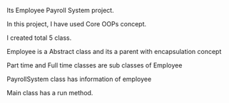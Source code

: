 Its Employee Payroll System project.

In this project, I have used Core OOPs concept.

I created total 5 class.

Employee is a Abstract class and its a parent with encapsulation concept

Part time and Full time classes are sub classes of Employee

PayrollSystem class has information of employee

Main class has a run method.
